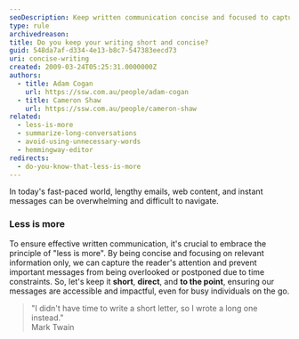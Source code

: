 ```yaml
---
seoDescription: Keep written communication concise and focused to capture readers' attention, prevent messages from being overlooked, and ensure accessibility for busy individuals.
type: rule
archivedreason:
title: Do you keep your writing short and concise?
guid: 548da7af-d334-4e13-b8c7-547383eecd73
uri: concise-writing
created: 2009-03-24T05:25:31.0000000Z
authors:
  - title: Adam Cogan
    url: https://ssw.com.au/people/adam-cogan
  - title: Cameron Shaw
    url: https://ssw.com.au/people/cameron-shaw
related:
  - less-is-more
  - summarize-long-conversations
  - avoid-using-unnecessary-words
  - hemmingway-editor
redirects:
  - do-you-know-that-less-is-more
---
```


In today's fast-paced world, lengthy emails, web content, and instant messages can be overwhelming and difficult to navigate.

<!--endintro-->

### Less is more

To ensure effective written communication, it's crucial to embrace the principle of "less is more". By being concise and focusing on relevant information only, we can capture the reader's attention and prevent important messages from being overlooked or postponed due to time constraints. So, let's keep it **short**, **direct**, and **to the point**, ensuring our messages are accessible and impactful, even for busy individuals on the go.

> "I didn't have time to write a short letter, so I wrote a long one instead."  
> Mark Twain

